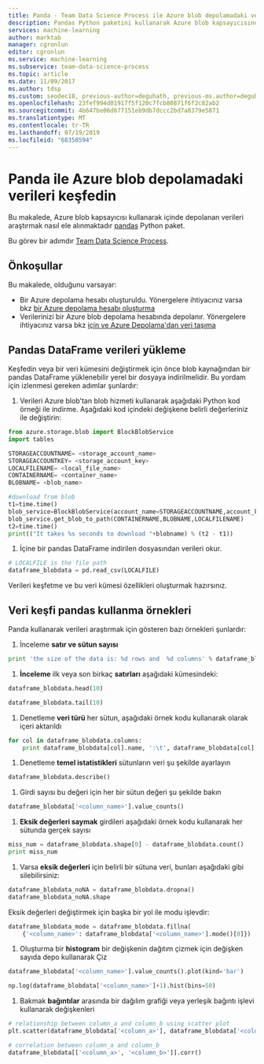 ```yaml
---
title: Panda - Team Data Science Process ile Azure blob depolamadaki verileri keşfedin
description: Pandas Python paketini kullanarak Azure blob kapsayıcısında depolanan verileri araştırmak nasıl.
services: machine-learning
author: marktab
manager: cgronlun
editor: cgronlun
ms.service: machine-learning
ms.subservice: team-data-science-process
ms.topic: article
ms.date: 11/09/2017
ms.author: tdsp
ms.custom: seodec18, previous-author=deguhath, previous-ms.author=deguhath
ms.openlocfilehash: 23fef994d01917f5f120c7fcb80871f6f2c82ab2
ms.sourcegitcommit: 4b647be06d677151eb9db7dccc2bd7a8379e5871
ms.translationtype: MT
ms.contentlocale: tr-TR
ms.lasthandoff: 07/19/2019
ms.locfileid: "68358594"
---
```

# <a name="explore-data-in-azure-blob-storage-with-pandas"></a>Panda ile Azure blob depolamadaki verileri keşfedin

Bu makalede, Azure blob kapsayıcısı kullanarak içinde depolanan verileri araştırmak nasıl ele alınmaktadır [pandas](https://pandas.pydata.org/) Python paket.

Bu görev bir adımdır [Team Data Science Process](overview.md).

## <a name="prerequisites"></a>Önkoşullar
Bu makalede, olduğunu varsayar:

* Bir Azure depolama hesabı oluşturuldu. Yönergelere ihtiyacınız varsa bkz [bir Azure depolama hesabı oluşturma](../../storage/common/storage-quickstart-create-account.md)
* Verilerinizi bir Azure blob depolama hesabında depolanır. Yönergelere ihtiyacınız varsa bkz [için ve Azure Depolama'dan veri taşıma](../../storage/common/storage-moving-data.md)

## <a name="load-the-data-into-a-pandas-dataframe"></a>Pandas DataFrame verileri yükleme
Keşfedin veya bir veri kümesini değiştirmek için önce blob kaynağından bir pandas DataFrame yüklenebilir yerel bir dosyaya indirilmelidir. Bu yordam için izlenmesi gereken adımlar şunlardır:

1. Verileri Azure blob'tan blob hizmeti kullanarak aşağıdaki Python kod örneği ile indirme. Aşağıdaki kod içindeki değişkene belirli değerleriniz ile değiştirin:

```python
from azure.storage.blob import BlockBlobService
import tables

STORAGEACCOUNTNAME= <storage_account_name>
STORAGEACCOUNTKEY= <storage_account_key>
LOCALFILENAME= <local_file_name>
CONTAINERNAME= <container_name>
BLOBNAME= <blob_name>

#download from blob
t1=time.time()
blob_service=BlockBlobService(account_name=STORAGEACCOUNTNAME,account_key=STORAGEACCOUNTKEY)
blob_service.get_blob_to_path(CONTAINERNAME,BLOBNAME,LOCALFILENAME)
t2=time.time()
print(("It takes %s seconds to download "+blobname) % (t2 - t1))
```

1. İçine bir pandas DataFrame indirilen dosyasından verileri okur.

```python
# LOCALFILE is the file path
dataframe_blobdata = pd.read_csv(LOCALFILE)
```

Verileri keşfetme ve bu veri kümesi özellikleri oluşturmak hazırsınız.

## <a name="blob-dataexploration"></a>Veri keşfi pandas kullanma örnekleri
Panda kullanarak verileri araştırmak için gösteren bazı örnekleri şunlardır:

1. İnceleme **satır ve sütun sayısı**

```python
print 'the size of the data is: %d rows and  %d columns' % dataframe_blobdata.shape
```

1. **İnceleme** ilk veya son birkaç **satırları** aşağıdaki kümesindeki:

```python
dataframe_blobdata.head(10)

dataframe_blobdata.tail(10)
```

1. Denetleme **veri türü** her sütun, aşağıdaki örnek kodu kullanarak olarak içeri aktarıldı

```python
for col in dataframe_blobdata.columns:
    print dataframe_blobdata[col].name, ':\t', dataframe_blobdata[col].dtype
```

1. Denetleme **temel istatistikleri** sütunların veri şu şekilde ayarlayın

```python
dataframe_blobdata.describe()
```

1. Girdi sayısı bu değeri için her bir sütun değeri şu şekilde bakın

```python
dataframe_blobdata['<column_name>'].value_counts()
```

1. **Eksik değerleri saymak** girdileri aşağıdaki örnek kodu kullanarak her sütunda gerçek sayısı

```python
miss_num = dataframe_blobdata.shape[0] - dataframe_blobdata.count()
print miss_num
```

1. Varsa **eksik değerleri** için belirli bir sütuna veri, bunları aşağıdaki gibi silebilirsiniz:

```python
dataframe_blobdata_noNA = dataframe_blobdata.dropna()
dataframe_blobdata_noNA.shape
```

Eksik değerleri değiştirmek için başka bir yol ile modu işlevdir:

```python
dataframe_blobdata_mode = dataframe_blobdata.fillna(
    {'<column_name>': dataframe_blobdata['<column_name>'].mode()[0]})
```

1. Oluşturma bir **histogram** bir değişkenin dağıtım çizmek için değişken sayıda depo kullanarak Çiz

```python
dataframe_blobdata['<column_name>'].value_counts().plot(kind='bar')

np.log(dataframe_blobdata['<column_name>']+1).hist(bins=50)
```

1. Bakmak **bağıntılar** arasında bir dağılım grafiği veya yerleşik bağıntı işlevi kullanarak değişkenleri

```python
# relationship between column_a and column_b using scatter plot
plt.scatter(dataframe_blobdata['<column_a>'], dataframe_blobdata['<column_b>'])

# correlation between column_a and column_b
dataframe_blobdata[['<column_a>', '<column_b>']].corr()
```
